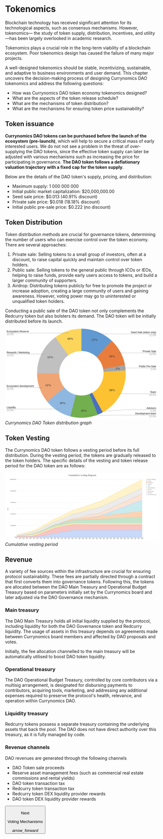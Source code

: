 # Tokenomics
Blockchain technology has received significant attention for its technological aspects, such as consensus mechanisms. However, tokenomics— the study of token supply, distribution, incentives, and utility—has been largely overlooked in academic research.

Tokenomics plays a crucial role in the long-term viability of a blockchain ecosystem. Poor tokenomics design has caused the failure of many major projects.

A well-designed tokenomics should be stable, incentivizing, sustainable, and adaptive to business environments and user demand. This chapter uncovers the decision-making process of designing Currynomics DAO tokenomics and address the following questions:
* How was Currynomics DAO token economy tokenomics designed?
* What are the aspects of the token release schedule?
* What are the mechanisms of token distribution?
* What are the mechanisms for ensuring token price sustainability?

## Token issuance
**Currynomics DAO tokens can be purchased before the launch of the ecosystem (pre-launch)**, which will
help to secure a critical mass of early interested users. We do not not see a problem
in the threat of over-supplying the DAO tokens, since the effective token supply can
later be adjusted with various mechanisms such as increasing the price for participating
in governance. **The DAO token follows a deflationary valuation trajectory with a fixed cap for the token supply**.

Below are the details of the DAO token's supply, pricing, and distribution:

* Maximum supply: 1 000 000 000
* Initial public market capitalization: $20,000,000.00
* Seed sale price: $0.013 (40.91% discount)
* Private sale price: $0.018 (18.18% discount)
* Initial public pre-sale price: $0.222 (no discount)

## Token Distribution
Token distribution methods are crucial for governance tokens, determining the number of users who can exercise control over the token economy. There are several approaches:

1. Private sale: Selling tokens to a small group of investors, often at a discount, to raise capital quickly and maintain control over token holders.
2. Public sale: Selling tokens to the general public through ICOs or IEOs, helping to raise funds, provide early users access to tokens, and build a larger community of supporters.
3. Airdrop: Distributing tokens publicly for free to promote the project or increase adoption, creating a large community of users and gaining awareness. However, voting power may go to uninterested or unqualified token holders.

Conducting a public sale of the DAO token not only complements the Redcurry token but also bolsters its demand. The DAO token will be initially distributed before its launch.


![image](../../media/img/curry_distribution_gr.png)
*Currynomics DAO Token distribution graph*


## Token Vesting
The Currynomics DAO token follows a vesting period before its full distribution. During the vesting period, the tokens are gradually released to the token holders. The specific details of the vesting and token release period for the DAO token are as follows:


![image](../../media/img/curry_cumu_vesting.png)
*Cumulative vesting period*


## Revenue
A variety of fee sources within the infrastructure are crucial for ensuring protocol sustainability. These fees are partially directed through a contract that first converts them into governance tokens. Following this, the tokens are allocated between the DAO Main Treasury and Operational Budget Treasury based on parameters initially set by the Currynomics board and later adjusted via the DAO Governance mechanism.

### Main treasury
The DAO Main Treasury holds all initial liquidity supplied by the protocol, including liquidity for both the DAO Governance token and Redcurry liquidity. The usage of assets in this treasury depends on agreements made between Currynomics board members and affected by DAO proposals and votes.

Initially, the fee allocation channelled to the main treasury will be automatically utilised to boost DAO token liquidity.

### Operational treasury
The DAO Operational Budget Treasury, controlled by core contributors via a multisig arrangement, is designated for disbursing payments to contributors, acquiring tools, marketing, and addressing any additional expenses required to preserve the protocol's health, relevance, and operation within Currynomics DAO.

### Liquidity treasury
Redcurry tokens possess a separate treasury containing the underlying assets that back the pool. The DAO does not have direct authority over this treasury, as it is fully managed by code.

### Revenue channels
DAO revenues are generated through the following channels

* DAO Token sale proceeds
* Reserve asset management fees (such as commercial real estate commissions and rental yields)
* DAO token transaction tax
* Redcurry token transaction tax
* Redcurry token DEX liquidity provider rewards
* DAO token DEX liquidity provider rewards

<a href="/#/asset/dao/voting">
    <button class="nextButton" >
        <div class="copy">
            <p class="title">Next</p>
            <p class="value">Voting Mechanisms</p>
        </div>
        <div class="icon"><i class="material-icons">arrow_forward</i></div>
    </button>
</a>

<!-- [Next: Manifesto (leave)](https://redcurry.co/manifesto) -->